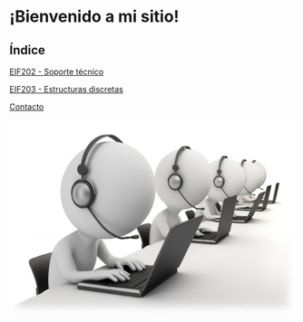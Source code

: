 # ¡Bienvenido a mi sitio!

## Índice

[EIF202 - Soporte técnico](_eif202/portadaeif202.md)

[EIF203 - Estructuras discretas](./_eif203/portadaeif203.md)

[Contacto](./contacto.md)

![](images\prueba.png)